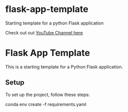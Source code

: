 # flask-app-template
Starting template for a python Flask application

Check out out [YouTube Channel here](https://www.youtube.com/c/SkoloOnline)

# Flask App Template

This is a starting template for a Python Flask application.

## Setup

To set up the project, follow these steps:

conda env create -f requirements.yaml
